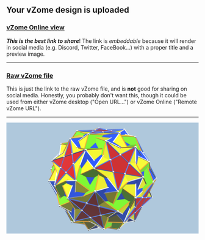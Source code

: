 ## Your vZome design is uploaded

### [vZome Online view][embed]

***This is the best link to share***!  The link is *embeddable* because it will render in social media (e.g. Discord, Twitter, FaceBook...) with a proper title and a preview image.

---

### [Raw vZome file][raw]

This is just the link to the raw vZome file, and is **not** good for
sharing on social media.
Honestly, you probably don't want this, though it could be used from either
vZome desktop ("Open URL...") or vZome Online ("Remote vZome URL").

---

![Image](<snub-icosidodecadodecahedron.png>)


[embed]: <https://vzome.com/app/embed.py?url=https://raw.githubusercontent.com/vorth/vzome-sharing/main/2021/07/28/11-54-09-snub-icosidodecadodecahedron/snub-icosidodecadodecahedron.vZome>
[raw]: <https://raw.githubusercontent.com/vorth/vzome-sharing/main/2021/07/28/11-54-09-snub-icosidodecadodecahedron/snub-icosidodecadodecahedron.vZome>
